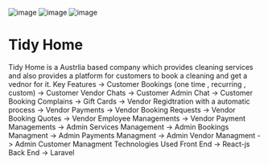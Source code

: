 ![image](https://user-images.githubusercontent.com/92082198/144003746-18c6c221-d4b2-487e-ba43-cd8c9752f80e.png)
![image](https://user-images.githubusercontent.com/92082198/144004058-a05bbbde-d18f-463f-a25e-8ecca9e9a80f.png)
![image](https://user-images.githubusercontent.com/92082198/144004126-e4d1333d-6b38-4db6-968d-ec45f9c6a36f.png)

# Tidy Home
Tidy Home is a Austrlia based company which provides cleaning services and also provides a platform for customers to book a cleaning and get a vednor for it.
Key Features
-> Customer Bookings (one time , recurring , custom)
-> Customer Vendor Chats
-> Customer Admin Chat
-> Customer Booking Complains
-> Gift Cards
-> Vendor Regidtration with a automatic process
-> Vendor Payments
-> Vendor Booking Requests
-> Vendor Booking Quotes
-> Vendor Employee Managements
-> Vendor Payment Managements
-> Admin Services Management
-> Admin Bookings Managment
-> Admin Payments Managment
-> Admin Vendor Managment
-> Admin Customer Managment
Technologies Used
Front End -> React-js
Back End -> Laravel
